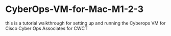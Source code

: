 # CyberOps-VM-for-Mac-M1-2-3
this is a tutorial walkthrough for setting up and running the Cyberops VM for Cisco Cyber Ops Associates for CWCT
